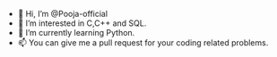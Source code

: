 - 👋 Hi, I’m @Pooja-official
- 👀 I’m interested in C,C++ and SQL.
- 🌱 I’m currently learning Python.
- 📫 You can give me a pull request for your coding related problems.
<!---
Pooja-official/Pooja-official is a ✨ special ✨ repository because its `README.md` (this file) appears on your GitHub profile.
You can click the Preview link to take a look at your changes. 
- 💞️ I’m looking to collaborate on ...
--->
